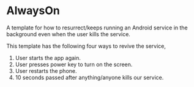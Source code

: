 AlwaysOn
========

A template for how to resurrect/keeps running an Android service in the background even when the user kills the service.

This template has the following four ways to revive the service,

1. User starts the app again.
2. User presses power key to turn on the screen.
3. User restarts the phone.
4. 10 seconds passed after anything/anyone kills our service.
